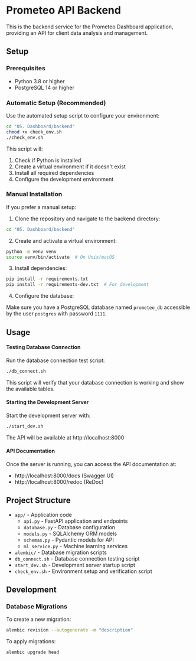 # Prometeo API Backend

This is the backend service for the Prometeo Dashboard application, providing an API for client data analysis and management.

## Setup

### Prerequisites

- Python 3.8 or higher
- PostgreSQL 14 or higher

### Automatic Setup (Recommended)

Use the automated setup script to configure your environment:

```bash
cd "05. Dashboard/backend"
chmod +x check_env.sh
./check_env.sh
```

This script will:
1. Check if Python is installed
2. Create a virtual environment if it doesn't exist
3. Install all required dependencies
4. Configure the development environment

### Manual Installation

If you prefer a manual setup:

1. Clone the repository and navigate to the backend directory:

```bash
cd "05. Dashboard/backend"
```

2. Create and activate a virtual environment:

```bash
python -m venv venv
source venv/bin/activate  # On Unix/macOS
```

3. Install dependencies:

```bash
pip install -r requirements.txt
pip install -r requirements-dev.txt  # For development
```

4. Configure the database:

Make sure you have a PostgreSQL database named `prometeo_db` accessible by the user `postgres` with password `1111`.

## Usage

#### Testing Database Connection

Run the database connection test script:

```bash
./db_connect.sh
```

This script will verify that your database connection is working and show the available tables.

#### Starting the Development Server

Start the development server with:

```bash
./start_dev.sh
```

The API will be available at http://localhost:8000

#### API Documentation

Once the server is running, you can access the API documentation at:
- http://localhost:8000/docs (Swagger UI)
- http://localhost:8000/redoc (ReDoc)

## Project Structure

- `app/` - Application code
  - `api.py` - FastAPI application and endpoints
  - `database.py` - Database configuration
  - `models.py` - SQLAlchemy ORM models
  - `schemas.py` - Pydantic models for API
  - `ml_service.py` - Machine learning services
- `alembic/` - Database migration scripts
- `db_connect.sh` - Database connection testing script
- `start_dev.sh` - Development server startup script
- `check_env.sh` - Environment setup and verification script

## Development

### Database Migrations

To create a new migration:

```bash
alembic revision --autogenerate -m "description"
```

To apply migrations:

```bash
alembic upgrade head
``` 